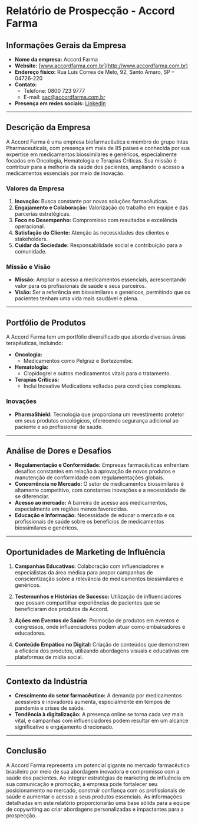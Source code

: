 # Relatório de Prospecção - Accord Farma

## Informações Gerais da Empresa

- **Nome da empresa:** Accord Farma
- **Website:** [www.accordfarma.com.br](http://www.accordfarma.com.br)
- **Endereço físico:** Rua Luís Correa de Melo, 92, Santo Amaro, SP – 04726-220
- **Contato:** 
  - Telefone: 0800 723 9777
  - E-mail: sac@accordfarma.com.br
- **Presença em redes sociais:** [LinkedIn](https://www.linkedin.com/company/accord-farma/)

---

## Descrição da Empresa

A Accord Farma é uma empresa biofarmacêutica e membro do grupo Intas Pharmaceuticals, com presença em mais de 85 países e conhecida por sua expertise em medicamentos biossimilares e genéricos, especialmente focados em Oncologia, Hematologia e Terapias Críticas. Sua missão é contribuir para a melhoria da saúde dos pacientes, ampliando o acesso a medicamentos essenciais por meio de inovação.

### Valores da Empresa

1. **Inovação:** Busca constante por novas soluções farmacêuticas.
2. **Engajamento e Colaboração:** Valorização do trabalho em equipe e das parcerias estratégicas.
3. **Foco no Desempenho:** Compromisso com resultados e excelência operacional.
4. **Satisfação do Cliente:** Atenção às necessidades dos clientes e stakeholders.
5. **Cuidar da Sociedade:** Responsabilidade social e contribuição para a comunidade.

### Missão e Visão

- **Missão:** Ampliar o acesso a medicamentos essenciais, acrescentando valor para os profissionais de saúde e seus parceiros.
- **Visão:** Ser a referência em biossimilares e genéricos, permitindo que os pacientes tenham uma vida mais saudável e plena.

---

## Portfólio de Produtos

A Accord Farma tem um portfólio diversificado que aborda diversas áreas terapêuticas, incluindo:

- **Oncologia:** 
  - Medicamentos como Pelgraz e Bortezomibe.
- **Hematologia:**
  - Clopidogrel e outros medicamentos vitais para o tratamento.
- **Terapias Críticas:** 
  - Inclui Inovative Medications voltadas para condiçōes complexas.

### Inovações

- **PharmaShield:** Tecnologia que proporciona um revestimento protetor em seus produtos oncológicos, oferecendo segurança adicional ao paciente e ao profissional de saúde.

---

## Análise de Dores e Desafios

- **Regulamentação e Conformidade:** Empresas farmacêuticas enfrentam desafios constantes em relação à aprovação de novos produtos e manutenção de conformidade com regulamentações globais.
- **Concorrência no Mercado:** O setor de medicamentos biossimilares é altamente competitivo, com constantes inovações e a necessidade de se diferenciar.
- **Acesso ao mercado:** A barreira de acesso aos medicamentos, especialmente em regiões menos favorecidas.
- **Educação e Informação:** Necessidade de educar o mercado e os profissionais de saúde sobre os benefícios de medicamentos biossimilares e genéricos.

---

## Oportunidades de Marketing de Influência

1. **Campanhas Educativas:** Colaboração com influenciadores e especialistas da área médica para propor campanhas de conscientização sobre a relevância de medicamentos biossimilares e genéricos.
   
2. **Testemunhos e Histórias de Sucesso:** Utilização de influenciadores que possam compartilhar experiências de pacientes que se beneficiaram dos produtos da Accord.

3. **Ações em Eventos de Saúde:** Promoção de produtos em eventos e congressos, onde influenciadores podem atuar como embaixadores e educadores.

4. **Conteúdo Empático no Digital:** Criação de conteúdos que demonstrem a eficácia dos produtos, utilizando abordagens visuais e educativas em plataformas de mídia social.

---

## Contexto da Indústria

- **Crescimento do setor farmacêutico:** A demanda por medicamentos acessíveis e inovadores aumenta, especialmente em tempos de pandemia e crises de saúde.
- **Tendência à digitalização:** A presença online se torna cada vez mais vital, e campanhas com influenciadores podem resultar em um alcance significativo e engajamento direcionado.
  
---

## Conclusão

A Accord Farma representa um potencial gigante no mercado farmacêutico brasileiro por meio de sua abordagem inovadora e compromisso com a saúde dos pacientes. Ao integrar estratégias de marketing de influência em sua comunicação e promoção, a empresa pode fortalecer seu posicionamento no mercado, construir confiança com os profissionais de saúde e aumentar o acesso a seus produtos essenciais. As informações detalhadas em este relatório proporcionarão uma base sólida para a equipe de copywriting ao criar abordagens personalizadas e impactantes para a prospecção.